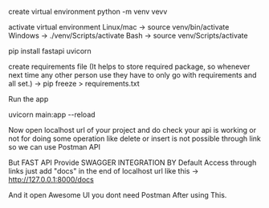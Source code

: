 create virtual environment
python -m venv vevv

activate virtual environment
Linux/mac -> source venv/bin/activate
Windows -> ./venv/Scripts/activate
Bash -> source venv/Scripts/activate

pip install fastapi uvicorn

create requirements file (It helps to store required package, so whenever next time any other person use they have to only go with requirements and all set.)
-> pip freeze > requirements.txt


Run the app

uvicorn main:app --reload

Now open localhost url of your project and do check your api is working or not 
for doing some operation like delete or insert is not possible through link so we can use Postman API 

But FAST API Provide SWAGGER INTEGRATION BY Default
Access through links just add "docs" in the end of localhost url
like this -> http://127.0.0.1:8000/docs

And it open Awesome UI you dont need Postman After using This.
